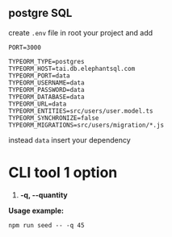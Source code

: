## postgre SQL

create `.env` file in root your project and add

```
PORT=3000

TYPEORM_TYPE=postgres
TYPEORM_HOST=tai.db.elephantsql.com
TYPEORM_PORT=data
TYPEORM_USERNAME=data
TYPEORM_PASSWORD=data
TYPEORM_DATABASE=data
TYPEORM_URL=data
TYPEORM_ENTITIES=src/users/user.model.ts
TYPEORM_SYNCHRONIZE=false
TYPEORM_MIGRATIONS=src/users/migration/*.js
```

instead `data` insert your dependency

# CLI tool 1 option
1. **-q, --quantity**

**Usage example:**
```
npm run seed -- -q 45

```
